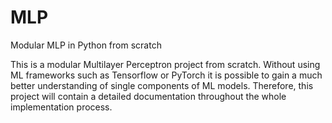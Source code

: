 # MLP
Modular MLP in Python from scratch

This is a modular Multilayer Perceptron project from scratch. Without using ML frameworks such as Tensorflow or PyTorch it is possible to gain a much better understanding of single components of ML models. Therefore, this project will contain a detailed documentation throughout the whole implementation process. 
